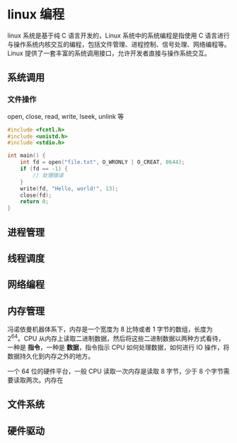 # linux 编程
linux 系统是基于纯 C 语言开发的，Linux 系统中的系统编程是指使用 C 语言进行与操作系统内核交互的编程，包括文件管理、进程控制、信号处理、网络编程等。Linux 提供了一套丰富的系统调用接口，允许开发者直接与操作系统交互。

## 系统调用

### 文件操作
open, close, read, write, lseek, unlink 等
```c
#include <fcntl.h>
#include <unistd.h>
#include <stdio.h>

int main() {
    int fd = open("file.txt", O_WRONLY | O_CREAT, 0644);
    if (fd == -1) {
        // 处理错误
    }
    write(fd, "Hello, world!", 13);
    close(fd);
    return 0;
}

```

## 进程管理

## 线程调度

## 网络编程

## 内存管理
冯诺依曼机器体系下，内存是一个宽度为 8 比特或者 1 字节的数组，长度为 2<sup>64</sup>。CPU 从内存上读取二进制数据，然后将这些二进制数据以两种方式看待，一种是 **指令**，一种是 **数据**，指令指示 CPU 如何处理数据，如何进行 IO 操作，将数据持久化到内存之外的地方。

一个 64 位的硬件平台，一般 CPU 读取一次内存是读取 8 字节，少于 8 个字节需要读取两次。内存在

## 文件系统

## 硬件驱动

